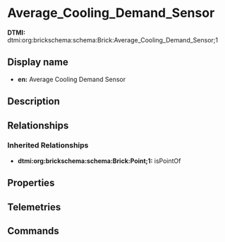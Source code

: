 # Average_Cooling_Demand_Sensor
**DTMI:** dtmi:org:brickschema:schema:Brick:Average_Cooling_Demand_Sensor;1
## Display name
- **en:** Average Cooling Demand Sensor
## Description
## Relationships
### Inherited Relationships
* **dtmi:org:brickschema:schema:Brick:Point;1:** isPointOf
## Properties
## Telemetries
## Commands
